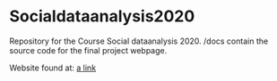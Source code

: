 # Socialdataanalysis2020

Repository for the Course Social dataanalysis 2020. 
/docs contain the source code for the final project webpage. 

Website found at: 
[a link](https://strandgaard96.github.io/vehicle_collision_webpage/)
